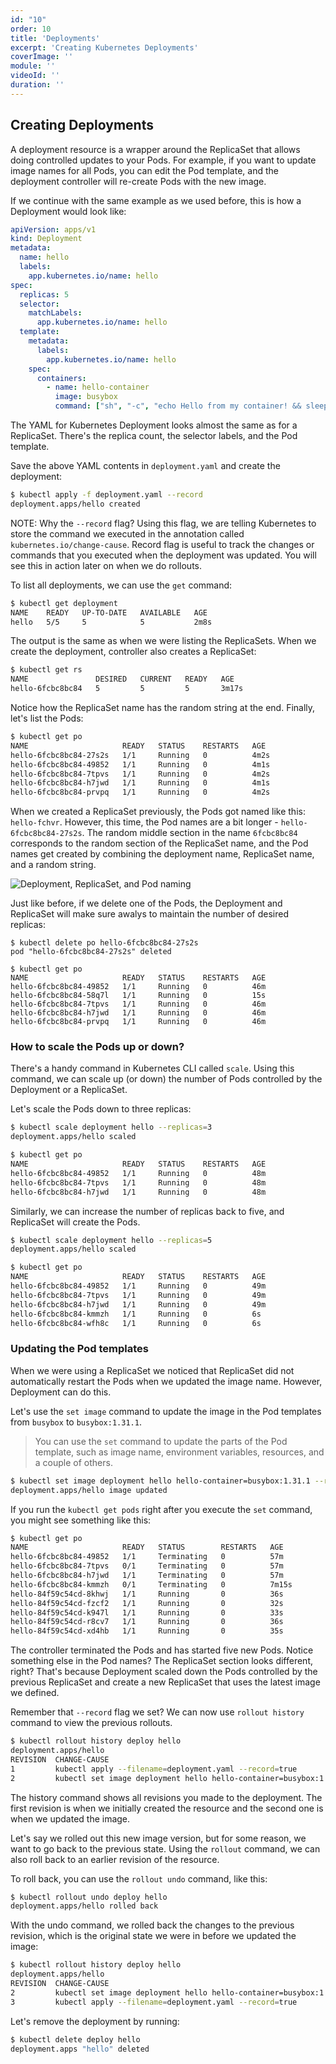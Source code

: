 ```yaml
---
id: "10"
order: 10
title: 'Deployments'
excerpt: 'Creating Kubernetes Deployments'
coverImage: ''
module: ''
videoId: ''
duration: ''
---
```


## Creating Deployments

A deployment resource is a wrapper around the ReplicaSet that allows doing controlled updates to your Pods. For example, if you want to update image names for all Pods, you can edit the Pod template, and the deployment controller will re-create Pods with the new image.

If we continue with the same example as we used before, this is how a Deployment would look like:

```yaml
apiVersion: apps/v1
kind: Deployment
metadata:
  name: hello
  labels:
    app.kubernetes.io/name: hello
spec:
  replicas: 5
  selector:
    matchLabels:
      app.kubernetes.io/name: hello
  template:
    metadata:
      labels:
        app.kubernetes.io/name: hello
    spec:
      containers:
        - name: hello-container
          image: busybox
          command: ["sh", "-c", "echo Hello from my container! && sleep 3600"]
```

The YAML for Kubernetes Deployment looks almost the same as for a ReplicaSet. There's the replica count, the selector labels, and the Pod template.

Save the above YAML contents in `deployment.yaml` and create the deployment:

```bash
$ kubectl apply -f deployment.yaml --record
deployment.apps/hello created
```

NOTE: Why the `--record` flag? Using this flag, we are telling Kubernetes to store the command we executed in the annotation called `kubernetes.io/change-cause`. Record flag is useful to track the changes or commands that you executed when the deployment was updated. You will see this in action later on when we do rollouts.

To list all deployments, we can use the `get` command:

```bash
$ kubectl get deployment
NAME    READY   UP-TO-DATE   AVAILABLE   AGE
hello   5/5     5            5           2m8s
```

The output is the same as when we were listing the ReplicaSets. When we create the deployment, controller also creates a ReplicaSet:

```bash
$ kubectl get rs
NAME               DESIRED   CURRENT   READY   AGE
hello-6fcbc8bc84   5         5         5       3m17s
```

Notice how the ReplicaSet name has the random string at the end. Finally, let's list the Pods:

```bash
$ kubectl get po
NAME                     READY   STATUS    RESTARTS   AGE
hello-6fcbc8bc84-27s2s   1/1     Running   0          4m2s
hello-6fcbc8bc84-49852   1/1     Running   0          4m1s
hello-6fcbc8bc84-7tpvs   1/1     Running   0          4m2s
hello-6fcbc8bc84-h7jwd   1/1     Running   0          4m1s
hello-6fcbc8bc84-prvpq   1/1     Running   0          4m2s
```

When we created a ReplicaSet previously, the Pods got named like this: `hello-fchvr`. However, this time, the Pod names are a bit longer - `hello-6fcbc8bc84-27s2s`. The random middle section in the name `6fcbc8bc84` corresponds to the random section of the ReplicaSet name, and the Pod names get created by combining the deployment name, ReplicaSet name, and a random string.

![Deployment, ReplicaSet, and Pod naming](/assets/course/6/k8s-deploy-rs-pod-naming.png)

Just like before, if we delete one of the Pods, the Deployment and ReplicaSet will make sure awalys to maintain the number of desired replicas:

```
$ kubectl delete po hello-6fcbc8bc84-27s2s
pod "hello-6fcbc8bc84-27s2s" deleted

$ kubectl get po
NAME                     READY   STATUS    RESTARTS   AGE
hello-6fcbc8bc84-49852   1/1     Running   0          46m
hello-6fcbc8bc84-58q7l   1/1     Running   0          15s
hello-6fcbc8bc84-7tpvs   1/1     Running   0          46m
hello-6fcbc8bc84-h7jwd   1/1     Running   0          46m
hello-6fcbc8bc84-prvpq   1/1     Running   0          46m
```

### How to scale the Pods up or down?

There's a handy command in Kubernetes CLI called `scale`. Using this command, we can scale up (or down) the number of Pods controlled by the Deployment or a ReplicaSet.

Let's scale the Pods down to three replicas:

```bash
$ kubectl scale deployment hello --replicas=3
deployment.apps/hello scaled

$ kubectl get po
NAME                     READY   STATUS    RESTARTS   AGE
hello-6fcbc8bc84-49852   1/1     Running   0          48m
hello-6fcbc8bc84-7tpvs   1/1     Running   0          48m
hello-6fcbc8bc84-h7jwd   1/1     Running   0          48m
```

Similarly, we can increase the number of replicas back to five, and ReplicaSet will create the Pods.

```bash
$ kubectl scale deployment hello --replicas=5
deployment.apps/hello scaled

$ kubectl get po
NAME                     READY   STATUS    RESTARTS   AGE
hello-6fcbc8bc84-49852   1/1     Running   0          49m
hello-6fcbc8bc84-7tpvs   1/1     Running   0          49m
hello-6fcbc8bc84-h7jwd   1/1     Running   0          49m
hello-6fcbc8bc84-kmmzh   1/1     Running   0          6s
hello-6fcbc8bc84-wfh8c   1/1     Running   0          6s
```

### Updating the Pod templates

When we were using a ReplicaSet we noticed that ReplicaSet did not automatically restart the Pods when we updated the image name. However, Deployment can do this.

Let's use the `set image` command to update the image in the Pod templates from `busybox` to `busybox:1.31.1`.

> You can use the `set` command to update the parts of the Pod template, such as image name, environment variables, resources, and a couple of others.

```bash
$ kubectl set image deployment hello hello-container=busybox:1.31.1 --record
deployment.apps/hello image updated
```

If you run the `kubectl get pods` right after you execute the `set` command, you might see something like this:

```bash
$ kubectl get po
NAME                     READY   STATUS        RESTARTS   AGE
hello-6fcbc8bc84-49852   1/1     Terminating   0          57m
hello-6fcbc8bc84-7tpvs   0/1     Terminating   0          57m
hello-6fcbc8bc84-h7jwd   1/1     Terminating   0          57m
hello-6fcbc8bc84-kmmzh   0/1     Terminating   0          7m15s
hello-84f59c54cd-8khwj   1/1     Running       0          36s
hello-84f59c54cd-fzcf2   1/1     Running       0          32s
hello-84f59c54cd-k947l   1/1     Running       0          33s
hello-84f59c54cd-r8cv7   1/1     Running       0          36s
hello-84f59c54cd-xd4hb   1/1     Running       0          35s
```

The controller terminated the Pods and has started five new Pods. Notice something else in the Pod names? The ReplicaSet section looks different, right? That's because Deployment scaled down the Pods controlled by the previous ReplicaSet and create a new ReplicaSet that uses the latest image we defined.

Remember that `--record` flag we set? We can now use `rollout history` command to view the previous rollouts.

```bash
$ kubectl rollout history deploy hello
deployment.apps/hello
REVISION  CHANGE-CAUSE
1         kubectl apply --filename=deployment.yaml --record=true
2         kubectl set image deployment hello hello-container=busybox:1.31.1 --record=true
```

The history command shows all revisions you made to the deployment. The first revision is when we initially created the resource and the second one is when we updated the image.

Let's say we rolled out this new image version, but for some reason, we want to go back to the previous state. Using the `rollout` command, we can also roll back to an earlier revision of the resource.

To roll back, you can use the `rollout undo` command, like this:

```bash
$ kubectl rollout undo deploy hello
deployment.apps/hello rolled back
```

With the undo command, we rolled back the changes to the previous revision, which is the original state we were in before we updated the image:

```bash
$ kubectl rollout history deploy hello
deployment.apps/hello
REVISION  CHANGE-CAUSE
2         kubectl set image deployment hello hello-container=busybox:1.31.1 --record=true
3         kubectl apply --filename=deployment.yaml --record=true
```

Let's remove the deployment by running:

```bash
$ kubectl delete deploy hello
deployment.apps "hello" deleted
```